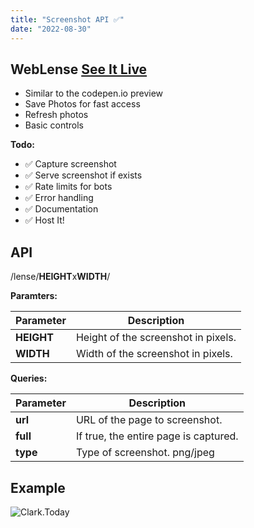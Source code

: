 ```yaml
---
title: "Screenshot API ✅"
date: "2022-08-30"
---
```

## WebLense [See It Live](https://weblense.wkmn.app)

* Similar to the codepen.io preview
* Save Photos for fast access
* Refresh photos
* Basic controls

__Todo:__
* ✅ Capture screenshot
* ✅ Serve screenshot if exists
* ✅ Rate limits for bots
* ✅ Error handling
* ✅ Documentation
* ✅ Host It!


## API

/lense/**HEIGHT**x**WIDTH**/

**Paramters:**

| Parameter  | Description                         |
| ---------- | ----------------------------------- |
| **HEIGHT** | Height of the screenshot in pixels. |
| **WIDTH**  | Width of the screenshot in pixels.  |

**Queries:**

| Parameter | Description                           |
| --------- | ------------------------------------- |
| **url**   | URL of the page to screenshot.        |
| **full**  | If true, the entire page is captured. |
| **type**  | Type of screenshot. png/jpeg          |

## Example

![Clark.Today](https://weblense.wkmn.app/lense/800x1200/?url=https://www.clark.today)